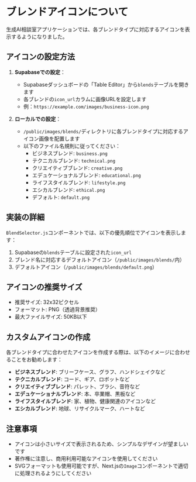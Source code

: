 # ブレンドアイコンについて

生成AI相談室アプリケーションでは、各ブレンドタイプに対応するアイコンを表示するようになりました。

## アイコンの設定方法

1. **Supabaseでの設定**：
   - Supabaseダッシュボードの「Table Editor」から`blends`テーブルを開きます
   - 各ブレンドの`icon_url`カラムに画像URLを設定します
   - 例：`https://example.com/images/business-icon.png`

2. **ローカルでの設定**：
   - `/public/images/blends/`ディレクトリに各ブレンドタイプに対応するアイコン画像を配置します
   - 以下のファイル名規則に従ってください：
     - ビジネスブレンド: `business.png`
     - テクニカルブレンド: `technical.png`
     - クリエイティブブレンド: `creative.png`
     - エデュケーショナルブレンド: `educational.png`
     - ライフスタイルブレンド: `lifestyle.png`
     - エシカルブレンド: `ethical.png`
     - デフォルト: `default.png`

## 実装の詳細

`BlendSelector.js`コンポーネントでは、以下の優先順位でアイコンを表示します：

1. Supabaseの`blends`テーブルに設定された`icon_url`
2. ブレンド名に対応するデフォルトアイコン（`/public/images/blends/`内）
3. デフォルトアイコン（`/public/images/blends/default.png`）

## アイコンの推奨サイズ

- 推奨サイズ: 32x32ピクセル
- フォーマット: PNG（透過背景推奨）
- 最大ファイルサイズ: 50KB以下

## カスタムアイコンの作成

各ブレンドタイプに合わせたアイコンを作成する際は、以下のイメージに合わせることをお勧めします：

- **ビジネスブレンド**: ブリーフケース、グラフ、ハンドシェイクなど
- **テクニカルブレンド**: コード、ギア、ロボットなど
- **クリエイティブブレンド**: パレット、ブラシ、音符など
- **エデュケーショナルブレンド**: 本、卒業帽、黒板など
- **ライフスタイルブレンド**: 家、植物、健康関連のアイコンなど
- **エシカルブレンド**: 地球、リサイクルマーク、ハートなど

## 注意事項

- アイコンは小さいサイズで表示されるため、シンプルなデザインが望ましいです
- 著作権に注意し、商用利用可能なアイコンを使用してください
- SVGフォーマットも使用可能ですが、Next.jsの`Image`コンポーネントで適切に処理されるようにしてください
